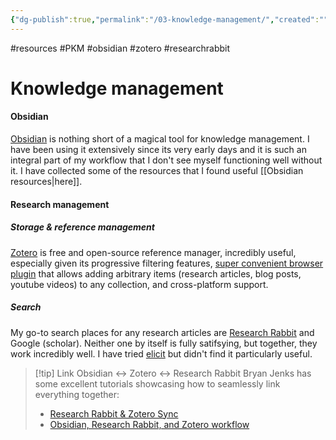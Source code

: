 ```yaml
---
{"dg-publish":true,"permalink":"/03-knowledge-management/","created":"","updated":""}
---
```



#resources #PKM #obsidian #zotero #researchrabbit

# Knowledge management

#### Obsidian

[Obsidian](https://obsidian.md/) is nothing short of a magical tool for knowledge management. I have been using it extensively since its very early days and it is such an integral part of my workflow that I don't see myself functioning well without it. I have collected some of the resources that I found useful [[Obsidian resources\|here]].

#### Research management

##### Storage & reference management

[Zotero](https://www.zotero.org/) is free and open-source reference manager, incredibly useful, especially given its progressive filtering features, [super convenient browser plugin](https://www.zotero.org/download/connectors) that allows adding arbitrary items (research articles, blog posts, youtube videos) to any collection, and cross-platform support.

##### Search

My go-to search places for any research articles are [Research Rabbit](https://www.youtube.com/watch?v=cWn3CgmoZlI) and Google (scholar). Neither one by itself is fully satifsying, but together, they work incredibly well. I have tried [elicit](https://elicit.org/) but didn't find it particularly useful.

> [!tip] Link Obsidian <-> Zotero <-> Research Rabbit
> Bryan Jenks has some excellent tutorials showcasing how to seamlessly link everything together:
> - [Research Rabbit & Zotero Sync](https://www.youtube.com/watch?v=6vVcqwdpfK0)
> - [Obsidian, Research Rabbit, and Zotero workflow](https://www.youtube.com/watch?v=mMpVMuGBGe8)